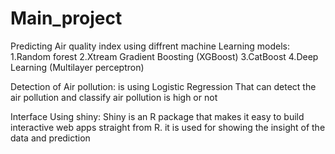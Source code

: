 # Main_project

Predicting Air quality index using diffrent machine Learning models:
  1.Random forest
  2.Xtream Gradient Boosting (XGBoost)
  3.CatBoost
  4.Deep Learning (Multilayer perceptron)
  
  
Detection of Air pollution: 
    is using Logistic Regression That can detect the air pollution and classify air pollution is high or not
 
 
Interface Using shiny:
  Shiny is an R package that makes it easy to build interactive web apps straight from R.
  it is used for showing the insight of the data and prediction

